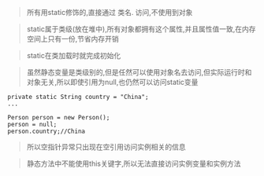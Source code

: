 
>所有用static修饰的,直接通过 类名. 访问,不使用到对象

>static属于类级(放在堆中),所有对象都拥有这个属性,并且属性值一致,在内存空间上只有一份,节省内存开销

>static在类加载时就完成初始化

>虽然静态变量是类级别的,但是任然可以使用对象名去访问,但实际运行时和对象无关,所以即使引用为null,也仍然可以访问static变量

```
private static String country = "China";
...
```

```
Person person = new Person();
person = null;
person.country;//China
```

>所以空指针异常只出现在空引用访问实例相关的信息

>静态方法中不能使用this关键字,所以无法直接访问实例变量和实例方法


